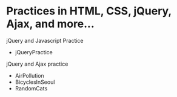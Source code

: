 # Practices in HTML, CSS, jQuery, Ajax, and more...

jQuery and Javascript Practice
- jQueryPractice

jQuery and Ajax practice
- AirPollution
- BicyclesInSeoul
- RandomCats
